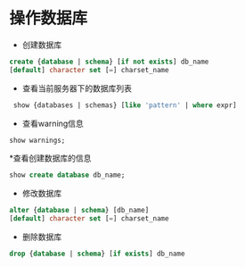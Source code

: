 # 操作数据库

* 创建数据库
```sql
create {database | schema} [if not exists] db_name 
[default] character set [=] charset_name
```

* 查看当前服务器下的数据库列表
```sql
 show {databases | schemas} [like 'pattern' | where expr] 
 ```
 
* 查看warning信息
```sql
show warnings;
```

*查看创建数据库的信息
```sql
show create database db_name;
```

* 修改数据库
```sql
alter {database | schema} [db_name] 
[default] character set [=] charset_name
```

* 删除数据库
```sql
drop {database | schema} [if exists] db_name
```

